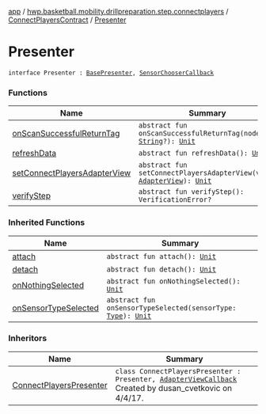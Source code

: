 [app](../../../index.md) / [hwp.basketball.mobility.drillpreparation.step.connectplayers](../../index.md) / [ConnectPlayersContract](../index.md) / [Presenter](.)

# Presenter

`interface Presenter : `[`BasePresenter`](../../../hwp.basketball.mobility/-base-presenter/index.md)`, `[`SensorChooserCallback`](../../../hwp.basketball.mobility.sensortilescan/-sensors-dialog/-sensor-chooser-callback/index.md)

### Functions

| Name | Summary |
|---|---|
| [onScanSuccessfulReturnTag](on-scan-successful-return-tag.md) | `abstract fun onScanSuccessfulReturnTag(nodeTag: `[`String`](https://kotlinlang.org/api/latest/jvm/stdlib/kotlin/-string/index.html)`?): `[`Unit`](https://kotlinlang.org/api/latest/jvm/stdlib/kotlin/-unit/index.html) |
| [refreshData](refresh-data.md) | `abstract fun refreshData(): `[`Unit`](https://kotlinlang.org/api/latest/jvm/stdlib/kotlin/-unit/index.html) |
| [setConnectPlayersAdapterView](set-connect-players-adapter-view.md) | `abstract fun setConnectPlayersAdapterView(view: `[`AdapterView`](../-adapter-view/index.md)`): `[`Unit`](https://kotlinlang.org/api/latest/jvm/stdlib/kotlin/-unit/index.html) |
| [verifyStep](verify-step.md) | `abstract fun verifyStep(): VerificationError?` |

### Inherited Functions

| Name | Summary |
|---|---|
| [attach](../../../hwp.basketball.mobility/-base-presenter/attach.md) | `abstract fun attach(): `[`Unit`](https://kotlinlang.org/api/latest/jvm/stdlib/kotlin/-unit/index.html) |
| [detach](../../../hwp.basketball.mobility/-base-presenter/detach.md) | `abstract fun detach(): `[`Unit`](https://kotlinlang.org/api/latest/jvm/stdlib/kotlin/-unit/index.html) |
| [onNothingSelected](../../../hwp.basketball.mobility.sensortilescan/-sensors-dialog/-sensor-chooser-callback/on-nothing-selected.md) | `abstract fun onNothingSelected(): `[`Unit`](https://kotlinlang.org/api/latest/jvm/stdlib/kotlin/-unit/index.html) |
| [onSensorTypeSelected](../../../hwp.basketball.mobility.sensortilescan/-sensors-dialog/-sensor-chooser-callback/on-sensor-type-selected.md) | `abstract fun onSensorTypeSelected(sensorType: `[`Type`](../../../hwp.basketball.mobility.device.sensor/-base-sensor/-type/index.md)`): `[`Unit`](https://kotlinlang.org/api/latest/jvm/stdlib/kotlin/-unit/index.html) |

### Inheritors

| Name | Summary |
|---|---|
| [ConnectPlayersPresenter](../../-connect-players-presenter/index.md) | `class ConnectPlayersPresenter : Presenter, `[`AdapterViewCallback`](../-adapter-view-callback/index.md)<br>Created by dusan_cvetkovic on 4/4/17. |
